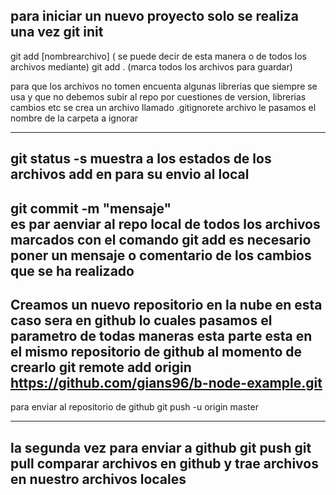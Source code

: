 para iniciar un nuevo proyecto solo se realiza una vez
git init
-----------------
git add [nombrearchivo]    ( se puede decir de esta manera o de todos los archivos mediante)
git add .               (marca todos los archivos para guardar)

para que los archivos no tomen encuenta algunas  librerias que siempre se usa y que no
debemos subir al repo por cuestiones de version, librerias cambios etc se crea un archivo llamado
.gitignorete archivo le pasamos el nombre de la carpeta a ignorar

--------------------------
git status -s
muestra a los estados de los archivos add en para su envio al local
--------------------------
git commit -m "mensaje"  
es par aenviar al repo local de todos los archivos marcados con el comando git add 
es necesario poner un mensaje o comentario de los cambios que se ha realizado
-------------------------
Creamos un nuevo repositorio en la nube en esta caso sera en github lo cuales pasamos el parametro
de todas maneras esta parte esta en el mismo repositorio de github al momento de crearlo
git remote add origin https://github.com/gians96/b-node-example.git
--------------------------

para enviar al repositorio de github
git push -u origin master

-------------------------
la segunda vez para enviar a github
git push 
git pull        comparar archivos en github y trae archivos en nuestro archivos locales
------------------------